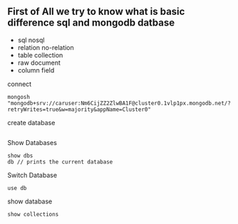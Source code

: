 First of All we try to know what is basic difference sql and mongodb datbase
---------------------------------------------------------------------------

  - sql 			  nosql
  - relation 		no-relation
  - table 			collection
  - raw			    document
  - column			field




connect
```
mongosh "mongodb+srv://caruser:Nm6CijZZ2ZlwBA1F@cluster0.1vlp1px.mongodb.net/?retryWrites=true&w=majority&appName=Cluster0"
```
create database
```

```

Show Databases
```
show dbs
db // prints the current database
```
Switch Database
```
use db
```
show database
```
show collections
```
